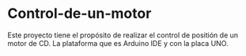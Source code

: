 # Control-de-un-motor
Este proyecto tiene el propósito de realizar el control de positión de un motor de CD. La plataforma que es Arduino IDE y con la placa UNO. 
